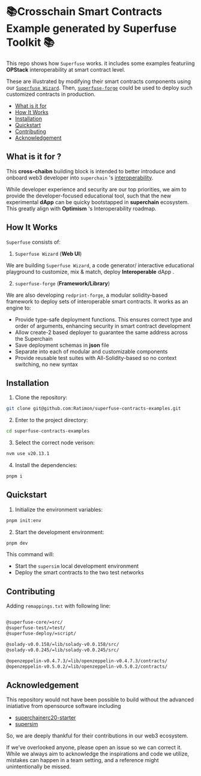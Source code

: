 <h1>📚Crosschain Smart Contracts Example generated by Superfuse Toolkit 📚</h1>


This repo shows how `Superfuse` works. it includes some examples featuriing **OPStack** interoperability at smart contract level.

These are illustrated by modifying their smart contracts components using our [`Superfuse Wizard`](https://github.com/Ratimon/superfuse-wizard). Then, [`superfuse-forge`](https://github.com/Ratimon/superfuse-forge) could be used to deploy such customized contracts in production.

- [What is it for](#what-is-it-for)
- [How It Works](#how-it-works)
- [Installation](#installation)
- [Quickstart](#quickstart)
- [Contributing](#contributing)
- [Acknowledgement](#acknowledgement)


## What is it for ?

This **cross-chaibn** building block is intended to better introduce and onboard web3 developer into `superchain` 's [interoperability](https://docs.optimism.io/stack/interop/explainer).


While developer experience and security are our top priorities, we aim to provide the developer-focused educational tool, such that the new experimental **dApp** can be quicky bootstapped in **superchain** ecosystem. This greatly align with **Optimism** 's Interoperability roadmap.


## How It Works

`Superfuse` consists of:

1. `Superfuse Wizard` (**Web UI**)

We are building `Superfuse Wizard`, a code generator/ interactive educational playground to customize, mix & match, deploy **Interoperable** dApp .

2. `superfuse-forge` (**Framework/Library**)

We are also developing `redprint-forge`, a modular solidity-based framework to deploy sets of interoperable smart contracts. It works as an engine to:

- Provide type-safe deployment functions. This ensures correct type and order of arguments, enhancing security in smart contract development
- Allow create-2 based deployer  to guarantee the same address across the Superchain
- Save deployment schemas in **json** file
- Separate into each of modular and customizable components
- Provide reusable test suites with All-Solidity-based so no context switching, no new syntax


## Installation

1. Clone the repository:

```bash
git clone git@github.com:Ratimon/superfuse-contracts-examples.git
```

2. Enter to the project directory:

```bash
cd superfuse-contracts-examples
```

3. Select the correct node verison:

```bash
nvm use v20.13.1
```

4. Install the dependencies:

```bash
pnpm i
```

## Quickstart

1. Initialize the environment variables:

```bash
pnpm init:env
```

2. Start the development environment:

```sh
pnpm dev
```

This command will:

- Start the `supersim` local development environment
- Deploy the smart contracts to the two test networks


## Contributing

Adding `remappings.txt` with following line:

```txt

@superfuse-core/=src/
@superfuse-test/=test/
@superfuse-deploy/=script/

@solady-v0.0.158/=lib/solady-v0.0.158/src/
@solady-v0.0.245/=lib/solady-v0.0.245/src/

@openzeppelin-v0.4.7.3/=lib/openzeppelin-v0.4.7.3/contracts/
@openzeppelin-v0.5.0.2/=lib/openzeppelin-v0.5.0.2/contracts/
```


## Acknowledgement

This repository would not have been possible to build without the advanced iniatiative from opensource software including

- [superchainerc20-starter](https://github.com/ethereum-optimism/superchainerc20-starter)
- [supersim](https://github.com/ethereum-optimism/supersim)

So, we are deeply thankful for their contributions in our web3 ecosystem.

If we’ve overlooked anyone, please open an issue so we can correct it. While we always aim to acknowledge the inspirations and code we utilize, mistakes can happen in a team setting, and a reference might unintentionally be missed.